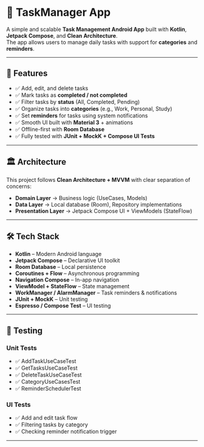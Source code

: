 # 📝 TaskManager App

A simple and scalable **Task Management Android App** built with **Kotlin**, **Jetpack Compose**, and **Clean Architecture**.  
The app allows users to manage daily tasks with support for **categories** and **reminders**.

---

## 🚀 Features

- ✅ Add, edit, and delete tasks
- ✅ Mark tasks as **completed / not completed**
- ✅ Filter tasks by **status** (All, Completed, Pending)
- ✅ Organize tasks into **categories** (e.g., Work, Personal, Study)
- ✅ Set **reminders** for tasks using system notifications
- ✅ Smooth UI built with **Material 3** + animations
- ✅ Offline-first with **Room Database**
- ✅ Fully tested with **JUnit + MockK + Compose UI Tests**

---

## 🏛 Architecture


This project follows **Clean Architecture + MVVM** with clear separation of concerns:

- **Domain Layer** → Business logic (UseCases, Models)
- **Data Layer** → Local database (Room), Repository implementations
- **Presentation Layer** → Jetpack Compose UI + ViewModels (StateFlow)

---

## 🛠 Tech Stack

- **Kotlin** – Modern Android language
- **Jetpack Compose** – Declarative UI toolkit
- **Room Database** – Local persistence
- **Coroutines + Flow** – Asynchronous programming
- **Navigation Compose** – In-app navigation
- **ViewModel + StateFlow** – State management
- **WorkManager / AlarmManager** – Task reminders & notifications
- **JUnit + MockK** – Unit testing
- **Espresso / Compose Test** – UI testing

---

## 🧪 Testing

### Unit Tests
- ✅ AddTaskUseCaseTest
- ✅ GetTasksUseCaseTest
- ✅ DeleteTaskUseCaseTest
- ✅ CategoryUseCasesTest
- ✅ ReminderSchedulerTest

### UI Tests
- ✅ Add and edit task flow
- ✅ Filtering tasks by category
- ✅ Checking reminder notification trigger

---

